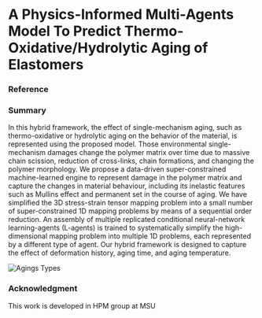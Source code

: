 # A Physics-Informed Multi-Agents Model To Predict Thermo-Oxidative/Hydrolytic Aging of Elastomers

### Reference


### Summary 

In this hybrid framework, the effect of single-mechanism aging, such as thermo-oxidative or hydrolytic aging on the behavior of the material, is represented using the proposed model.  Those environmental single-mechanism damages change the polymer matrix over time due to massive chain scission, reduction of cross-links, chain formations, and changing the polymer morphology.  We propose a data-driven super-constrained machine-learned engine to represent damage in the polymer matrix and capture the changes in material behaviour, including its inelastic features such as Mullins effect and permanent set in the course of aging. We have simplified the 3D stress-strain tensor mapping problem into a small number of super-constrained 1D mapping problems by means of a sequential order reduction.  An assembly of multiple replicated conditional neural-network learning-agents (L-agents) is trained to systematically simplify the high-dimensional mapping problem into multiple 1D problems, each represented by a different type of agent.  Our hybrid framework is designed to capture the effect of deformation history, aging time, and aging temperature.

![Agings Types](https://user-images.githubusercontent.com/81969048/114432819-18955300-9b8f-11eb-80df-d87ed88b6623.png)


### Acknowledgment
This work is developed in HPM group at MSU
